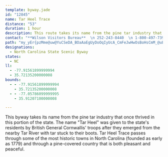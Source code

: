 ```yaml
---
template: byway.jade
id: "12845"
name: Tar Heel Trace
distance: "53"
duration: 1 hour
description: This route takes its name from the pine tar industry that once thrived in this portion of the state.
contact: "**Wilson Visitors Bureau**  \n 252-243-8440  \n 1-800-497-7398  \n\n"
path: "my_yEr{pzMme@uw@YuCSeDA_BOaAaEgUyDoOqIyUcA_CmFeJwHwOsBoHsCmM_@uEIsCHyEXaDdAyHx@aJh@uMRqChGua@`J_g@lAaMX{EEmDgBk\\KgEDyEnC}z@NgJEyBoMqeCe@mFiDwRcMgp@gOcy@}XgdAcAeFqHmf@ic@alBiBqFwCwGkr@}}A}c@ov@kBsDs@gC_@qCC{GHmKaEiV_FiLyCaJmGo^oFkMkDsEwUqUsEyHaIyNeCsEeA}GuDs_@sDa^yF}]sBsQmD_a@aBiKiCcK_Pqa@mGgTM{F~@wJdCsPtAeJWuYoH}UyHoUmCyIVwHlJm\\hLua@dBoEE_d@lWok@|LsVvBsHx@kWtBcb@vD}e@jDqPr@gGVu]DkNB}KAsHYuIy@sEoRgn@_AkCuHcQs@aCa@sCMiMK}A_@mBm@sByCiGkJ}_@ec@}aBcDoQaA{JyFev@s@cG}Gy^}WeuAuAqFmd@_`BaLi`@yA{GaCwNq@mI]qUl@k_As@yIUqA}@iEoBqGaHoM}FqLqCyEsFuL}AaFyCsEgDsGsByJkBqNaHmx@yCqZiPqw@mDcIyEsGcNaNkBaBkm@mm@uFqDuSwLaY{OoDgDuMaQ}DgE{EsDeWaN}EyCwCgCsDuEyB}EcBuHuFik@k@sDoAaFgAsCiCqFsCsD}AsAwL{HsVwLaDqBuDgDyLoLmIuLaEaI_Nw_@kV{t@aEwKeJaRsYeb@qJuNmWga@qFqJuAoB}i@so@}BeDcA{B_AsCi@mC_@yDE{EJeEhE{c@p@}WWsEYeAuEam@_@uDwGif@iAwMyAkW{AuSiAmJ}DoS_AaEeBaNaH{jAE_CHgEbHydAb@aFlDmT~CyV`Eqa@lDe[DsBIcTSgVk@uH}Fsm@SiCCqBtEoe@JyC?yBfDcBlFuDta@mb@zIsJz@mAtIu[nA}FH}BTuc@TsBb@eBbBaDrQwX~AmE~Nmj@|BaMdNwgA~@gDjAyDzJeWhAaC|@gAvDwDl\\}XbCiC~BeFfHqZb@aDBkASwToC}|A}@uq@RsDfI}Yb@{Dc@uRUcPSyFUeFqC_We@_ICeALaBhCwMpKkf@r@eBt@uAxAkBvTiTvU{RzBaCbBuCnAqDr@qC`Kah@fB{Ct@e@pFaG|CqCzMqKdBeB"
designations: 
  - North Carolina State Scenic Byway
states: 
  - NC
ll: 
  - -77.91561899999994
  - 35.72135200000008
bounds: 
  - - -77.91561899999994
    - 35.72135200000008
  - - -77.05786099999995
    - 35.91207100000008

---
```


<p>This byway takes its name from the pine tar industry that once thrived in this portion of the state.  The name "Tar Heel" was given to the state's residents by British General Cornwallis' troops after they emerged from the nearby Tar River with tar stuck to their boots.   Tar Heel Trace passes through some of the most historic towns in North Carolina (founded as early as 1779) and through a pine-covered country that is both pleasant and peaceful. </p>